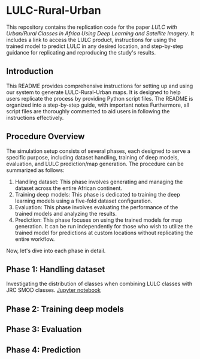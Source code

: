 # LULC-Rural-Urban
This repository contains the replication code for the paper *LULC with Urban/Rural Classes in Africa Using Deep Learning and Satellite Imagery*. It includes a link to access the LULC product, instructions for using the trained model to predict LULC in any desired location, and step-by-step guidance for replicating and reproducing the study's results.

## Introduction
This README provides comprehensive instructions for setting up and using our system to generate LULC-Rural-Urban maps. It is designed to help users replicate the process by providing Python script files. The README is organized into a step-by-step guide, with important notes Furthermore, all script files are thoroughly commented to aid users in following the instructions effectively.

## Procedure Overview
The simulation setup consists of several phases, each designed to serve a specific purpose, including dataset handling, training of deep models, evaluation, and LULC prediction/map generation. The procedure can be summarized as follows:

1. Handling dataset: This phase involves generating and managing the dataset across the entire African continent.
2. Training deep models: This phase is dedicated to training the deep learning models using a five-fold dataset configuration.
3. Evaluation: This phase involves evaluating the performance of the trained models and analyzing the results.
4. Prediction: This phase focuses on using the trained models for map generation. It can be run independently for those who wish to utilize the trained model for predictions at custom locations without replicating the entire workflow.
   
Now, let's dive into each phase in detail.

## Phase 1: Handling dataset

Investigating the distribution of classes when combining LULC classes with JRC SMOD classes. [Jupyter notebook](https://github.com/AIandGlobalDevelopmentLab/LULC-Rural-Urban/blob/bc7d844c41b1a4a569965480858dc83bfe8f9baf/data_handling/class_dist_esri_full_smod.ipynb)



## Phase 2: Training deep models


## Phase 3: Evaluation


## Phase 4: Prediction

